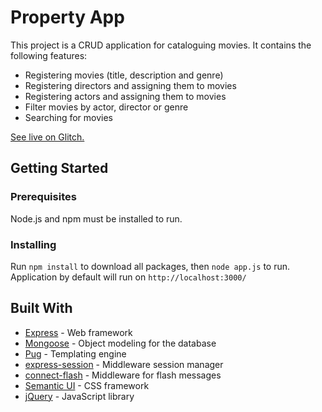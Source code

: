 # Property App

This project is a CRUD application for cataloguing movies. It contains the following features:

* Registering movies (title, description and genre)
* Registering directors and assigning them to movies
* Registering actors and assigning them to movies
* Filter movies by actor, director or genre
* Searching for movies

[See live on Glitch.](https://simple-movie-app.glitch.me)

## Getting Started

### Prerequisites

Node.js and npm must be installed to run.

### Installing

Run `npm install` to download all packages, then `node app.js` to run. Application by default will run on `http://localhost:3000/`

## Built With

* [Express](https://nodejs.org/en/) - Web framework
* [Mongoose](http://mongoosejs.com/) - Object modeling for the database
* [Pug](https://pugjs.org/) - Templating engine
* [express-session](https://github.com/expressjs/session) - Middleware session manager
* [connect-flash](https://github.com/jaredhanson/connect-flash) - Middleware for flash messages
* [Semantic UI](https://semantic-ui.com/) - CSS framework
* [jQuery](http://jquery.com/) - JavaScript library